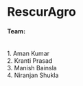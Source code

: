 # RescurAgro
#### Team:
<br/>
1. Aman Kumar
<br/>
2. Kranti Prasad
<br/>
3. Manish Bainsla
<br/>
4. Niranjan Shukla

